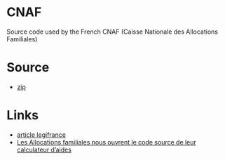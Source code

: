 # CNAF
Source code used by the French CNAF (Caisse Nationale des Allocations Familiales)

# Source

- [zip](https://cdn2.nextinpact.com/medias/code-source-cnaf.zip)

# Links

- [article legifrance](https://www.legifrance.gouv.fr/affichCode.do?cidTexte=LEGITEXT000006073189&dateTexte=20180313)
- [Les Allocations familiales nous ouvrent le code source de leur calculateur d’aides](https://www.nextinpact.com/news/106298-les-allocations-familales-nous-ouvrent-code-source-leur-calculateur-daides.htm)
